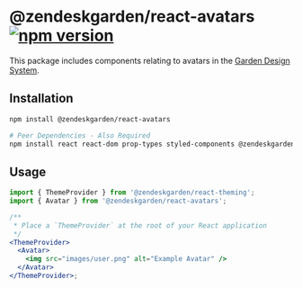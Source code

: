 # @zendeskgarden/react-avatars [![npm version][npm version badge]][npm version link]

[npm version badge]: https://flat.badgen.net/npm/v/@zendeskgarden/react-avatars
[npm version link]: https://www.npmjs.com/package/@zendeskgarden/react-avatars

This package includes components relating to avatars in the
[Garden Design System](https://zendeskgarden.github.io/).

## Installation

```sh
npm install @zendeskgarden/react-avatars

# Peer Dependencies - Also Required
npm install react react-dom prop-types styled-components @zendeskgarden/react-theming
```

## Usage

```jsx static
import { ThemeProvider } from '@zendeskgarden/react-theming';
import { Avatar } from '@zendeskgarden/react-avatars';

/**
 * Place a `ThemeProvider` at the root of your React application
 */
<ThemeProvider>
  <Avatar>
    <img src="images/user.png" alt="Example Avatar" />
  </Avatar>
</ThemeProvider>;
```

